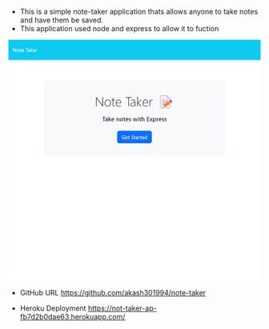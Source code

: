 * This is a simple note-taker application thats allows anyone to take notes and have them be saved. 
* This application used node and express to allow it to fuction

![screenshot](./images/not-taker-ap-fb7d2b0dae63.herokuapp.com_.png)

* GitHub URL
https://github.com/akash301994/note-taker

* Heroku Deployment
https://not-taker-ap-fb7d2b0dae63.herokuapp.com/




